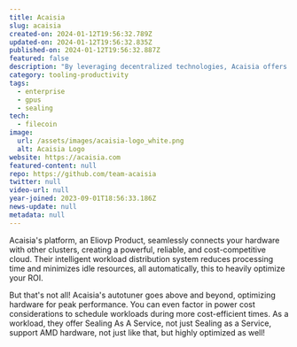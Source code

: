```yaml
---
title: Acaisia
slug: acaisia
created-on: 2024-01-12T19:56:32.789Z
updated-on: 2024-01-12T19:56:32.835Z
published-on: 2024-01-12T19:56:32.887Z
featured: false
description: "By leveraging decentralized technologies, Acaisia offers affordable, secure, and transparent computing and storage options."
category: tooling-productivity
tags:
  - enterprise
  - gpus
  - sealing
tech:
  - filecoin
image:
  url: /assets/images/acaisia-logo_white.png
  alt: Acaisia Logo
website: https://acaisia.com
featured-content: null
repo: https://github.com/team-acaisia
twitter: null
video-url: null
year-joined: 2023-09-01T18:56:33.186Z
news-update: null
metadata: null
---
```


Acaisia's platform, an Eliovp Product, seamlessly connects your hardware with other clusters, creating a powerful, reliable, and cost-competitive cloud. Their intelligent workload distribution system reduces processing time and minimizes idle resources, all automatically, this to heavily optimize your ROI.

But that's not all! Acaisia's autotuner goes above and beyond, optimizing hardware for peak performance. You can even factor in power cost considerations to schedule workloads during more cost-efficient times. As a workload, they offer Sealing As A Service, not just Sealing as a Service, support AMD hardware, not just like that, but highly optimized as well!
